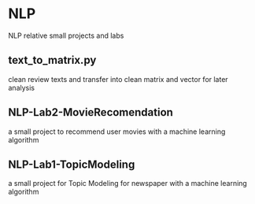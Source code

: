 # NLP
NLP relative small projects and labs

## text_to_matrix.py
clean review texts and transfer into clean matrix and vector for later analysis

## NLP-Lab2-MovieRecomendation
a small project to recommend user movies with a machine learning algorithm

## NLP-Lab1-TopicModeling
a small project for Topic Modeling for newspaper with a machine learning algorithm
